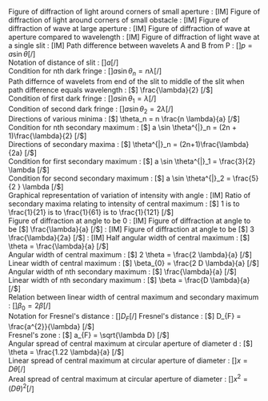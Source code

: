 Figure of diffraction of light around corners of small aperture : [IM]
Figure of diffraction of light around corners of small obstacle : [IM]
Figure of diffraction of wave at large aperture : [IM]
Figure of diffraction of wave at aperture compared to wavelength : [IM]
Figure of diffraction of light wave at a single slit : [IM]
Path difference between wavelets A and B from P : [$] p = a \sin \theta [/$]  
Notation of distance of slit  : [$] a [/$]  
Condition for nth dark fringe : [$] a \sin \theta_n = n \lambda [/$]  
Path differnce of wavelets from end of the slit to middle of the slit when path difference equals wavelength : [$] \frac{\lambda}{2}  [/$]  
Condition of first dark fringe : [$] a \sin \theta_1 = \lambda [/$]  
Condition of second dark fringe : [$] a \sin \theta_2 = 2 \lambda [/$]  
Directions of various minima : [$] \theta_n = n \frac{n \lambda}{a} [/$]  
Condition for nth secondary maximum : [$] a \sin \theta^{|}_n = (2n + 1)\frac{\lambda}{2} [/$]  
Directions of secondary maxima : [$] \theta^{|}_n = (2n+1)\frac{\lambda}{2a} [/$]  
Condition for first secondary maximum : [$] a \sin \theta^{|}_1 = \frac{3}{2} \lambda [/$]  
Condition for second secondary maximum : [$] a \sin \theta^{|}_2 = \frac{5}{2 } \lambda [/$]  
Graphical representation of variation of intensity with angle : [IM]
Ratio of secondary maxima relating to intensity of central maximum : [$] 1 is to \frac{1}{21} is to \frac{1}{61} is to \frac{1}{121} [/$]  
Figure of diffraction at angle to be 0 : [IM]
Figure of diffraction at angle to be [$] \frac{\lambda}{a} [/$]   : [IM]
Figure of diffraction at angle to be   [$] 3 \frac{\lambda}{2a} [/$]  : [IM]
Half angular width of central maximum : [$] \theta = \frac{\lambda}{a} [/$]  
Angular width of central maximum : [$] 2 \theta = \frac{2 \lambda}{a} [/$]  
Linear width of central maximum : [$] \beta_{0} = \frac{2 D \lambda}{a} [/$]  
Angular width of nth secondary maximum : [$] \frac{\lambda}{a} [/$]  
Linear width of nth secondary maximum : [$] \beta = \frac{D \lambda}{a} [/$]  
Relation between linear width of central maximum and secondary maximum : [$] \beta_{0} = 2 \beta [/$]  
Notation for Fresnel's distance : [$] D_{F} [/$]
Fresnel's distance : [$] D_{F} = \frac{a^{2}}{\lambda} [/$]  
Fresnel's zone : [$] a_{F} = \sqrt{\lambda D} [/$]  
Angular spread of central maximum at circular aperture of diameter d : [$] \theta = \frac{1.22 \lambda}{a} [/$]  
Linear spread of central maximum at circular aperture of diameter  : [$] x = D \theta [/$]  
Areal spread of central maximum at circular aperture of diameter  : [$] x^{2}=(D\theta)^{2} [/$]  


























